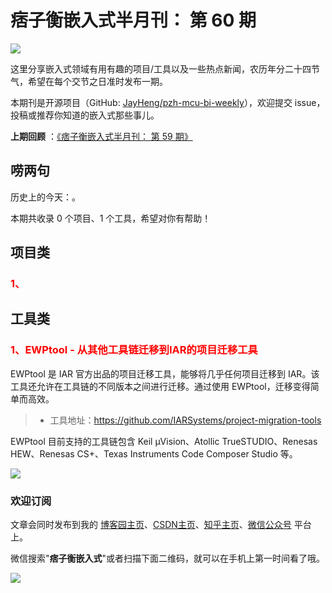 # 痞子衡嵌入式半月刊： 第 60 期

![](http://henjay724.com/image/cnblogs/pzh_mcu_bi_weekly.PNG)

这里分享嵌入式领域有用有趣的项目/工具以及一些热点新闻，农历年分二十四节气，希望在每个交节之日准时发布一期。

本期刊是开源项目（GitHub: [JayHeng/pzh-mcu-bi-weekly](https://github.com/JayHeng/pzh-mcu-bi-weekly)），欢迎提交 issue，投稿或推荐你知道的嵌入式那些事儿。

**上期回顾** ：[《痞子衡嵌入式半月刊： 第 59 期》](https://www.cnblogs.com/henjay724/p/16535273.html)

## 唠两句

历史上的今天：。

本期共收录 0 个项目、1 个工具，希望对你有帮助！

## 项目类

### <font color="red">1、</font>



## 工具类

### <font color="red">1、EWPtool - 从其他工具链迁移到IAR的项目迁移工具</font>

EWPtool 是 IAR 官方出品的项目迁移工具，能够将几乎任何项目迁移到 IAR。该工具还允许在工具链的不同版本之间进行迁移。通过使用 EWPtool，迁移变得简单而高效。

> * 工具地址：https://github.com/IARSystems/project-migration-tools

EWPtool 目前支持的工具链包含 Keil μVision、Atollic TrueSTUDIO、Renesas HEW、Renesas CS+、Texas Instruments Code Composer Studio 等。

![](http://henjay724.com/image/biweekly20220807/EWPtool.PNG)

### 欢迎订阅

文章会同时发布到我的 [博客园主页](https://www.cnblogs.com/henjay724/)、[CSDN主页](https://blog.csdn.net/henjay724)、[知乎主页](https://www.zhihu.com/people/henjay724)、[微信公众号](http://weixin.sogou.com/weixin?type=1&query=痞子衡嵌入式) 平台上。

微信搜索"__痞子衡嵌入式__"或者扫描下面二维码，就可以在手机上第一时间看了哦。

![](http://henjay724.com/image/github/pzhMcu_qrcode_258x258.jpg)

